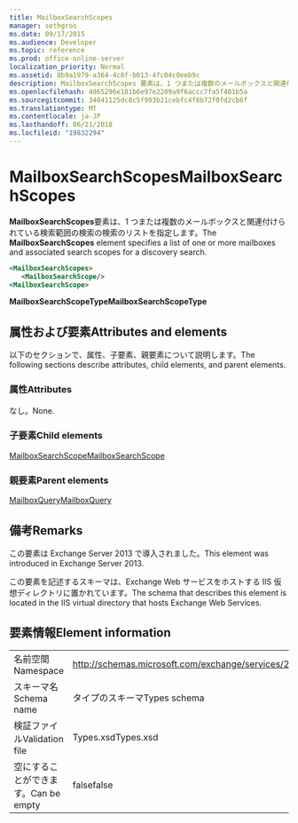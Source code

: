 ```yaml
---
title: MailboxSearchScopes
manager: sethgros
ms.date: 09/17/2015
ms.audience: Developer
ms.topic: reference
ms.prod: office-online-server
localization_priority: Normal
ms.assetid: 8b9a1979-a364-4c8f-b013-4fc04c0eeb9c
description: MailboxSearchScopes 要素は、1 つまたは複数のメールボックスと関連付けられている検索範囲の検索の検索のリストを指定します。
ms.openlocfilehash: 4d65296e181b6e97e2209a9f6accc7fa5f401b5a
ms.sourcegitcommit: 34041125dc8c5f993b21cebfc4f8b72f0fd2cb6f
ms.translationtype: MT
ms.contentlocale: ja-JP
ms.lasthandoff: 06/21/2018
ms.locfileid: "19832294"
---
```

# <a name="mailboxsearchscopes"></a><span data-ttu-id="f1d36-103">MailboxSearchScopes</span><span class="sxs-lookup"><span data-stu-id="f1d36-103">MailboxSearchScopes</span></span>

<span data-ttu-id="f1d36-104">**MailboxSearchScopes**要素は、1 つまたは複数のメールボックスと関連付けられている検索範囲の検索の検索のリストを指定します。</span><span class="sxs-lookup"><span data-stu-id="f1d36-104">The **MailboxSearchScopes** element specifies a list of one or more mailboxes and associated search scopes for a discovery search.</span></span> 
  
```XML
<MailboxSearchScopes>
   <MailboxSearchScope/>
<MailboxSearchScope>
```

<span data-ttu-id="f1d36-105">**MailboxSearchScopeType**</span><span class="sxs-lookup"><span data-stu-id="f1d36-105">**MailboxSearchScopeType**</span></span>

## <a name="attributes-and-elements"></a><span data-ttu-id="f1d36-106">属性および要素</span><span class="sxs-lookup"><span data-stu-id="f1d36-106">Attributes and elements</span></span>

<span data-ttu-id="f1d36-107">以下のセクションで、属性、子要素、親要素について説明します。</span><span class="sxs-lookup"><span data-stu-id="f1d36-107">The following sections describe attributes, child elements, and parent elements.</span></span>
  
### <a name="attributes"></a><span data-ttu-id="f1d36-108">属性</span><span class="sxs-lookup"><span data-stu-id="f1d36-108">Attributes</span></span>

<span data-ttu-id="f1d36-109">なし。</span><span class="sxs-lookup"><span data-stu-id="f1d36-109">None.</span></span>
  
### <a name="child-elements"></a><span data-ttu-id="f1d36-110">子要素</span><span class="sxs-lookup"><span data-stu-id="f1d36-110">Child elements</span></span>

[<span data-ttu-id="f1d36-111">MailboxSearchScope</span><span class="sxs-lookup"><span data-stu-id="f1d36-111">MailboxSearchScope</span></span>](mailboxsearchscope.md)
  
### <a name="parent-elements"></a><span data-ttu-id="f1d36-112">親要素</span><span class="sxs-lookup"><span data-stu-id="f1d36-112">Parent elements</span></span>

[<span data-ttu-id="f1d36-113">MailboxQuery</span><span class="sxs-lookup"><span data-stu-id="f1d36-113">MailboxQuery</span></span>](mailboxquery.md)
  
## <a name="remarks"></a><span data-ttu-id="f1d36-114">備考</span><span class="sxs-lookup"><span data-stu-id="f1d36-114">Remarks</span></span>

<span data-ttu-id="f1d36-115">この要素は Exchange Server 2013 で導入されました。</span><span class="sxs-lookup"><span data-stu-id="f1d36-115">This element was introduced in Exchange Server 2013.</span></span>
  
<span data-ttu-id="f1d36-116">この要素を記述するスキーマは、Exchange Web サービスをホストする IIS 仮想ディレクトリに置かれています。</span><span class="sxs-lookup"><span data-stu-id="f1d36-116">The schema that describes this element is located in the IIS virtual directory that hosts Exchange Web Services.</span></span>
  
## <a name="element-information"></a><span data-ttu-id="f1d36-117">要素情報</span><span class="sxs-lookup"><span data-stu-id="f1d36-117">Element information</span></span>

|||
|:-----|:-----|
|<span data-ttu-id="f1d36-118">名前空間</span><span class="sxs-lookup"><span data-stu-id="f1d36-118">Namespace</span></span>  <br/> |http://schemas.microsoft.com/exchange/services/2006/types  <br/> |
|<span data-ttu-id="f1d36-119">スキーマ名</span><span class="sxs-lookup"><span data-stu-id="f1d36-119">Schema name</span></span>  <br/> |<span data-ttu-id="f1d36-120">タイプのスキーマ</span><span class="sxs-lookup"><span data-stu-id="f1d36-120">Types schema</span></span>  <br/> |
|<span data-ttu-id="f1d36-121">検証ファイル</span><span class="sxs-lookup"><span data-stu-id="f1d36-121">Validation file</span></span>  <br/> |<span data-ttu-id="f1d36-122">Types.xsd</span><span class="sxs-lookup"><span data-stu-id="f1d36-122">Types.xsd</span></span>  <br/> |
|<span data-ttu-id="f1d36-123">空にすることができます。</span><span class="sxs-lookup"><span data-stu-id="f1d36-123">Can be empty</span></span>  <br/> |<span data-ttu-id="f1d36-124">false</span><span class="sxs-lookup"><span data-stu-id="f1d36-124">false</span></span>  <br/> |
   


